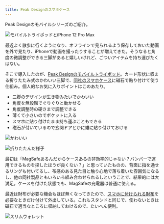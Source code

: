 ```yaml
---
title: Peak Designのスマホケース
---
```

Peak Designのモバイルシリーズのご紹介。

![](https://lh3.googleusercontent.com/docs/ADP-6oFDRG15BO5elG5h3krqUzddgFM6cQ8hu3W7ui6Ef3L7IwXyeatoBs07VcyOEIOy5K2vYGebSdcgg0gVMdiVxJkoFZT-Rk7_Bp5XJCz3vG0X3JRlIE8tEoFeCmKCV6M1GAytTq9jfama1kt-uq6Uv8wwXZAQzz1t_WiguBYn32RjGNuRAkduXcOAMNnPT30Q6XtQndYD9b_hkMZhRDPubmJ2EqYF1fpttTKDiqmL5wHUyJ7STrRe2OYQEoY8idRZMcIXzo11izsWpbFY6DewncW6r7x-yXXZTzFQt4dWyfvOwL1WORLTCX_N1lfZOFX2zNi5Or0G8WLnIklpJ4TnC4gEtm2QQGsXV8I7qqFROk2FZLLXiDGsCINcivjVO86UgshFMiD57ydq4Gsphf7Cz4SqdMgh1ohNC9NO6Q6pszna-2fRVPoYNGEZXna2Aa1azfYgWj71CNv2nTK3OVNBP8DvnUAzRAVpNB7CwFOU_W4MPA4rk-UpXOcmwifx0kKry70ccWpseziAZcBiquagHITorM0SmVw9qCSwsoTX69AuhqNeTilYtuyQVgqfVSrqCM909sTUTeNMPgOJa97UKKUgqn-D2u4GZjr68YngE1hK6N-J65wFJW4GOGxydfqWO_4e1MySwLGHOdEv4dlnwYNOz_0SBZUF_65WxoGLOBFqAg0jKk2JkZKk9_qzk5YW96NdbrEXdgI8FRFIp9vh7jWYJO_v9ZPKUF-852nis2gvXI2scLrElampaFHJBKcRFnSFhG7WohgfLDX12giWejrxS-qPor3yFCt2_QEWjovtxGAn4aQH7vKmQVQ_P2I40PimI_qsMS7kXwdpnsUsIaj0E7iRiSFVYQZRZfq8T8D3kvAqJCKtpSUrxJ7KT_Ck4OgYKu8xB_zi3SKPt3rIXsbIJXOPE99W4f53bNuN20ad3tldUGE4s4wNGec8H9s7AXDMwTAjeotc11tqFOL9rydjKA69XM9WtyjHlBAzVK1mzxUhbXGY569-Trj1bx5FFp9U0vIhIBltBTcbiZ25wlNY_hdkX53QHaQ6LtkdkUl3tpr-yyeDwAe50R0Ah8HmFVYc4gxCi7dD5U0kF0YJtycRsjezTZKLHUQf9ErZpc74WXLSNq6Lmdur8TXxrw_SUO1Nse1vqmzMx_-5oDqC15MOuRz2IF3yfXmcIb0igXHJun79zhlj9efiKBVZwKMAZLk9ddsVIY__0LxSihORDc1iEaJZ1bnfWHwFblm_LLK9uoVw "モバイルトライポッドとiPhone 12 Pro Max")

最近よく散歩に行くようになり、オフラインで見られるよう保存しておいた動画を外で見たり、iPhoneで動画を撮ったりすることが増えてきた。そうなると角度の微調整ができる三脚があると嬉しいけれど、ごついアイテムを持ち運びたくはない。

そこで導入したのが、[Peak Designのモバイルトライポッド](https://www.amazon.co.jp/dp/B09FRZPLL3)。カード形状に収まる折りたたみ式のかわいい三脚で、[同社のスマホケース](https://www.amazon.co.jp/dp/B09FP3HP7Z?)に磁石で貼り付けて使う仕組み。個人的なお気に入りポイントはこのあたり。

*   三脚のデザインが生き物みたいでかわいい
*   角度を無段階でぐりぐりと動かせる
*   角度調整時の硬さまで調整できる
*   薄くて小さいのでポケットに入る
*   スマホに貼り付けたまま持ち運ぶこともできる
*   磁石が付いているので玄関ドアとかに雑に貼り付けておける

![](https://lh3.googleusercontent.com/docs/ADP-6oH4JE3dpGHd-ls7oqjbDaEPmJq--QwZoLIuKzafOU4AYKEkFUZcQQCm5RHTvRYr1V4jlRHswiOsgR6o8mVUo6fCUB513Q99NJOfplQxBUBjQJyfRbGvRwqx8Pv_9_t_izMZMQuS6ZxzoPlMmwDC3DCw04qw2KrSlZtgPmpmFjWm3WYfMHyYJLmG1t_nRZcSKCAI7yKhOQvCsMqYiBVQynjD1G_vYF4jGZZalA6BGyeY_kO6ftfxdUHqmWjmjVujV_vDIdlr3C7ZMeTSnuZiJvCRlnbnzSbHBzd6LoOEnaLFFSIgdt-X-CEY_3VzKovrogh003Cwxmquee2pQYkS_pAR9sdwh9lujTthf8AhXpFFTL6lhIMCubfqNoJCQlTMPYbI-lrXcLPATwDudKu55SbsRPsLbgZrrblUiphxi8SyZ9MI20GCOoREG4-jBSDV-ISCgnV6Dea6RQccHZ_ehZzR2iWfB0SaZqSdrSPy5btv-mVaQ_GPqTKwtkxDxW8ar5WzMjMY4T5ztQJqfO7jFjFCyPZllxIAlIgweiwfoFGcVcd8rsBm9xpwbZeEKSWfYe036A_75hatKmco4469v6Cz4085FbBJ6C7DvAvSfFQ1ZTFS2n4lu_b6mOAZDu44siLqkN4JBJNhnX4ZaUPsJkpRt5eGCXsWabWGbCBEnJKyKlC9gLAXr16VdwBtb43MzyyMkj3zFBaxmPW-VFDu8W0TpppWGYzyEmpO3fY1Q1U9mdUO8Nvti0ScwQ_Cg-lYrWCkMY9n0Nz2tPzkMlCRxaDzQOk3kYr0Ljo1vxGehEe3qnI4X27h0Hj-fjXdrO6dFi-99V-aTEv_TiQrqmvsbiKrX1Mmb9cDDC54XKowGsQrjpio6VJsH66Y8t1Aj016D7qPduA19Z6yhdQuIGfE3g2_CB3c-IOg-bsNpB8HA3VN_0Idrr_Z4MUCOi4EZk1J1sp2aRYLIaHqFFOsH_wSxwUHOOzKGzE_gK_zjZZ2Eq6s2Iya_OeONM4QGwqbq9RsNQTQu7g68mGAFsXpWEwSwIFQjYzBCPrcgbS3EVzo3tfY53SwlBS2OHEmxMipN4Lmq-6gKJ_hEj1HJMhO2ZRXBnIXoPVnFWBA3Hdj3S4ssQLuqwHFVKJVitVAUYIfoiCzFmSte3vKT30CSbWWhk22GsBmItEYifyDJDdq8lRxYtIJ1BEPt1P_qi-PnhX2M-uwGSBihFeOVxlFyYmiLtiolsVCXZyfgp4odFY9p0QxMhQidWjb "かわいい")

![](https://lh3.googleusercontent.com/docs/ADP-6oF0ia_3cLHut8lhjtyh_HIeiAW-nUBj_XPJdMM1i4ciMFzVoLnbUAsK-8KU3YEgBrqCHDfj5tTVP-4BcWQTj03AufqKYJmEtFLHDGioqjTDcli_qfxSbhMIzzMIkcGyrKGkyhAXdhhwiKwMMZPuBaXDd6sAQRYkYCHt0b23dif7Oapq5svbwrJeU39Trqf9Zst16VyGQB2iG1M8XSvauA_Ax0AKJX-Y_GPu1HESgcvH-v4BurpgO_oIFpVxOb5sYv6tja7nzXUxutf62ZQ__aW6RDfm2mQMuHH4Mz0tCG5eCNlPoPcgWbYusbxSE-gKxMtLFw09NX3Fp5ueaENJ25wlxWODyAfsp09JkX-TWlTTNUw1mMjOPddRsRhB0OQQw6XMSsGrAN0D9OvavO230YIDPp9x-vyqchEO_2S_Q3jKXs3x8kA0CHffh2IAN7gC58bicv88uLd7bil7uZfRyIwO0EswKbMBqDicowcPz0jnMsX_rUW2rQF6wvh2GS1nZvGfzqILH0Rw2r1JBSory2B22zEhz1S7mIERM4v8PwHyRuDeFPHsymmenHs2WLRqdZSVWuCw1exP75-j4AMeMelnkLlu5MHnLWuYY5u0MgMFSKNxdQ6LxabGYDm67hieSEE-GmWNUkQ2lOb40Df_3s0LdC5liZ2CxfdmEEWAGvtXQ30XmWq0azTsq9t-Qo-AgVdHU_oqfC64lqzI4GeLmDla5EID05IiR3WCvXHbV1XaxIQxRuRQkP9T5bFv3Xvz3HAgNdezujVzgdXcosl5stDIZtHjFQSf9xc6B4XeG5pEuUQGGtGD7Q8CF6CC98euLd2etdDUoXugMb2ulRRAzkHCwgkCYwn_JhWUCDstONEOBQk3eoOTm1LutEjhqmmpcE32il6KJjKWshMfFQWI0XdNAHuUNB90iajd-V7SEBl6kvd8F37XTh414qnd_HH0L2sKKqEvOaDgDPcf_Zd0dvg1DPy71nTu7TBqXCmC8YAmR0I2LjpUAWGNU7x42X9azpUinfvLVx9aaw6FoBBGCVy5hv-IT1uh89tGk8ozi-zNxrURwBqFA5E91ex-D9V-S26UFBlt2ibwYxjBCKqOxfHpLJaoER-MoET4XLdb9lvf0G89en8pLUZ4Csw7M5m9AUXEtZIbC-pNsK77FYN1rzHY0hXzdO-rv-RiiAYq-BofEK79PN4DtfXvAJ13OK9MoULvLhp_HM1Jx1ygv6LBv3Rw8uL0ZgfkzMwxv88j73_bkRPh "折りたたんだ様子")

最初は「MagSafeあるんだからケースあるの非効率的じゃない？バンパーで運用できるものを探したほうが良くない？」と思っていたものの、背面に指を通せるリングも付いてるし、布感のある見た目と触り心地で落ち着いた雰囲気になるし、他の同社製品ともいろいろ組み合わせられるしということで、結果的には大満足。ケースを付けた状態でも、MagSafeの充電器は普通に使える。

最近は財布が必要な機会もほぼ無くなってきたので、[スマホに付けられる財布](https://www.amazon.co.jp/dp/B09FSGW671)を必要なときだけ付けて外出している。これもスタンドと同じで、使わないときは磁石で適当なところに収納しておけるので、たいへん便利。

![](https://lh3.googleusercontent.com/docs/ADP-6oEcmN0NfB65vNkQLYnh6P3A1Xg6EE2AZjxkjWyoreR2H4FrO7yRhrb-Z1WMn_kLXWHz38AACG7eCOEZDEyL8zDPHI9zZC4U2OJaWGYdXxoFGpMmVZ6ywQiHlvjYkjvSSn3ELsP1JavJEPyb00JkQVCDxQJCHlYHk_-ebQhTb9tkmUWXN8LK_NmOPWwctOtNyIZHPiGX-Z82EOl0puDfTItue6viSr2UhRDR_-nNZu1GqtmPvwnRtW-wrvSVN0HGJdBZ6GxIV-vXte1vPu8bs87VfMrs-Al39eb7HSaQ4HrLyZkNLAMsKJUehydxrzdwKzkRabJa0ZwgweP92oWo9ofASjbvzW8Odisr0z-3LJD4V68CP7rMoCgqlTD1m8-r7Gh_zYEEvarRNqmIaotvlbqjNzA2BqwFbaKyCIlcS_J7RpOhm8y-f3tVZFnkqqt3EZTBqzcsACf_C8HBMd628GBUf3mHhJyRue7zuq6AeapbKwdQH6UEz17FDVeYmMmIsiop44cEXtbX8qMMDeug_2y8tkCKF0Wo0TW41S9XaP0w2ICFHNUc710KNFf7wOWJYQ7iKw80pMQWLe_7BUovPD8iHn-m2d3m9B2SgMj-oaf6YX8r6YOfOkG-JM9Ia6kmfDXqCOxwLm1i9MJF5fyEhzV6KaRbU7Vcyf_GBW20fCPGfgaJlSX4Vuwch3CcDOAKBsDgOTkdzzXYz2ivaim991QiWOeo3Q4OW1xBazavLBJqlZJx1SmwRTatAkJcAHeo_k7TgzdfOqmuS1sqwD9wmhVI_Y60t1EJ_tLM9yxiZOK8phIbLDA-mLiwXyJ4z5JCnsvopXCPvfbeIKoavUFSE_YvZIGtN6XpdtV6Xys14txlHeR_S9xhbGW0Jj14zAcZTJWxrrW0Xsti7aJckDbpp9PdrnjUZ-tJ908BB9V8GM8yw-xQPpZRsRySx8Y595WJ2BTPHmVljKcU91WDBrrQ7rSsrYO5SYc8SwBie2NMfD6uHe3Y5rNQrj1x5yN3lSlQTH4nAIeIDqeRN2F6-3CBcsRptVxEb7H-ZTu3T67saWs_fuCwuYpMcs501PJiK5tY_tLV39YCTidXA_s9OJ6ZeVwHLkzWXn521lhehv0aIp7Efbx3LkYrtBqaCTBgLU9nuTTTm30CN9ZfzGSRqGMiiP6omd9VE4WDjPaPS47WssGb5LiEnR5_5UBPlv5sTJ-E7578UHc1ceVNPAsQam0KHOdKjqudvZlOhP_YXgw-5tGFb2nm "スリムウォレット")
